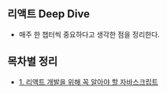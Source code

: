 ## 리액트 Deep Dive

- 매주 한 챕터씩 중요하다고 생각한 점을 정리한다.

## 목차별 정리

- [1. 리액트 개발을 위해 꼭 알아야 할 자바스크립트](1.%20리액트%20개발을%20위해%20꼭%20알아야%20할%20자바스크립트/)
